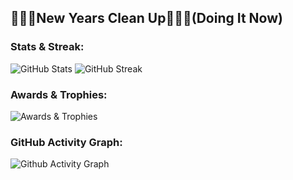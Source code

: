 ## 🎇🧨🎆New Years Clean Up🎇🧨🎆(Doing It Now)
### Stats & Streak:
![GitHub Stats](https://github-readme-stats.vercel.app/api?username=xwillxu&theme=default)
![GitHub Streak](http://github-readme-streak-stats.herokuapp.com?user=xwillxu&hide_border=true&fire=DD0000&stroke=DD9100&ring=DD9100&currStreakNum=FFCB00&dates=DD6300&sideLabels=FFC700E9&currStreakLabel=DD2323&background=000000C2&sideNums=FFF600)

### Awards & Trophies:
![Awards & Trophies](https://github-profile-trophy.vercel.app/?username=xwillxu&theme=one-dark)

### GitHub Activity Graph:
![Github Activity Graph](https://github-readme-activity-graph.cyclic.app/graph?username=xwillxu&theme=react-dark)
